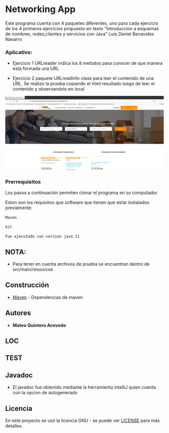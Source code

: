 # Networking App

Este programa cuenta con 4 paquetes diferentes, uno para cada ejercicio de los 4 primeros ejercicios propuesto en texto "Introduccion a esquemas de nombres, redes,clientes y servicios con Java" Luis Daniel Benavides Navarro 

### Aplicativo:

* Ejercicio 1 URLreader indica los 8 metodos para conocer de que manera esta formada una URL

* Ejercicio 2 paquete URLreadinfo clase para leer el contenido de una URL. Se realizo la prueba copiando el html resultado luego de leer el contenido y observandolo en local

![](./src/main/resource/punto2.png) 



### Prerrequisitos

Los pasos a continuación permiten clonar el programa en su computador.



Eston son los requisitos que software que tienen que estar instalados previamente:

```
Maven
```
```
Git
```
```
Fue ejecutado con version java 11
```

## NOTA:
* Para tener en cuenta archivos de prueba se encuentran dentro de src/main/resources

## Construcción 
* [Maven](https://maven.apache.org/) - Dependencias de maven

## Autores

* **Mateo Quintero Acevedo** 

## LOC

	

## TEST
  


## Javadoc

* El javadoc fue obtenido mediante la herramienta intelliJ quien cuenta con la opcion de autogenerado
	
## Licencia

En este proyecto se usó la licencia GNU - se puede ver [LICENSE](LICENSE) para más detalles.


